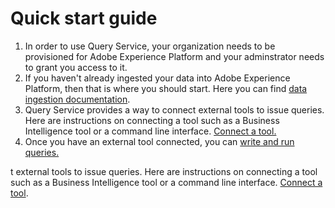 # Quick start guide
1. In order to use Query Service, your organization needs to be provisioned for Adobe Experience Platform and your adminstrator needs to grant you access to it. 
2. If you haven't already ingested your data into Adobe Experience Platform, then that is where you should start. Here you can find [data ingestion documentation](https://stage.adobe.io/apis/cloudplatform/dataservices/data-ingestion.html).
3. Query Service provides a way to connect external tools to issue queries. Here are instructions on connecting a tool such as a Business Intelligence tool or a command line interface. [Connect a tool.](qs-connect.md)
4. Once you have an external tool connected, you can [write and run queries.](qs-queries.md) 

t external tools to issue queries. Here are instructions on connecting a tool such as a Business Intelligence tool or a command line interface. [Connect a tool](qs-clients.md). 

